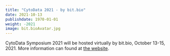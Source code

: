 ```yaml
---
title: "CytoData 2021 - by bit.bio"
date: 2021-10-13
publishdate: 1970-01-01
weight: -2021
image: bit.bioAvatar.jpg
---
```


CytoData Symposium 2021 will be hosted virtually by bit.bio, October 13-15, 2021.
More information can found at [the website](https://www.bit.bio/events/cytodata2021).
